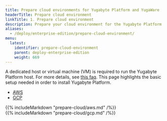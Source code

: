 ```yaml
---
title: Prepare cloud environments for Yugabyte Platform and YugaWare
headerTitle: Prepare cloud environment
linkTitle: 1. Prepare cloud environment
description: Prepare your cloud environment for the Yugabyte Platform
aliases:
  - /deploy/enterprise-edition/prepare-cloud-environment/
menu:
  latest:
    identifier: prepare-cloud-environment
    parent: deploy-enterprise-edition
    weight: 669
---
```


A dedicated host or virtual machine (VM) is required to run the Yugabyte Platform host. For more details, see [this faq](../../../faq/enterprise-edition/#what-are-the-os-requirements-and-permissions-to-run-yugaware-the-yugabyte-admin-console). This page highlights the basic setup needed in order to install Yugabyte Platform.

<ul class="nav nav-tabs nav-tabs-yb">
  <li>
    <a href="#prepare-cloud-aws" class="nav-link active" id="prepare-cloud-aws-tab" data-toggle="tab" role="tab" aria-controls="prepare-cloud-aws" aria-selected="true">
      <i class="icon-aws" aria-hidden="true"></i>
      AWS
    </a>
  </li>
  <li>
    <a href="#prepare-cloud-gcp" class="nav-link" id="prepare-cloud-gcp-tab" data-toggle="tab" role="tab" aria-controls="prepare-cloud-gcp" aria-selected="true">
      <i class="icon-google" aria-hidden="true"></i>
      GCP
    </a>
  </li>
</ul>

<div class="tab-content">
  <div id="prepare-cloud-aws" class="tab-pane fade show active" role="tabpanel" aria-labelledby="prepare-cloud-aws-tab">
    {{% includeMarkdown "prepare-cloud/aws.md" /%}}
  </div>
  <div id="prepare-cloud-gcp" class="tab-pane fade" role="tabpanel" aria-labelledby="prepare-cloud-gcp-tab">
    {{% includeMarkdown "prepare-cloud/gcp.md" /%}}
  </div>
</div>
